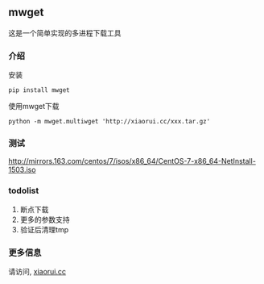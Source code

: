 ## mwget 

这是一个简单实现的多进程下载工具

### 介绍

安装
```
pip install mwget
```

使用mwget下载
```
python -m mwget.multiwget 'http://xiaorui.cc/xxx.tar.gz'
```

### 测试

http://mirrors.163.com/centos/7/isos/x86_64/CentOS-7-x86_64-NetInstall-1503.iso

### todolist

1. 断点下载
2. 更多的参数支持
3. 验证后清理tmp

### 更多信息

请访问, [xiaorui.cc](http://xiaorui.cc "mwget info") 

